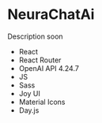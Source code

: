 # NeuraChatAi

Description soon

* React
* React Router
* OpenAI API 4.24.7
* JS
* Sass
* Joy UI
* Material Icons
* Day.js